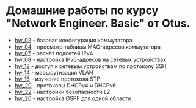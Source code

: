 # Домашние работы по курсу "Network Engineer. Basic" от Otus.

* [hw\_02](https://github.com/E-Mi-Zh/otus_neteng_basic/tree/master/hw02) -
  базовая конфигурация коммутатора
* [hw\_04](https://github.com/E-Mi-Zh/otus_neteng_basic/tree/master/hw04) -
  просмотр таблицы MAC-адресов коммутатора
* [hw\_07](https://github.com/E-Mi-Zh/otus_neteng_basic/tree/master/hw07) -
  расчёт подсетей IPv4
* [hw\_08](https://github.com/E-Mi-Zh/otus_neteng_basic/tree/master/hw08) -
  настройка IPv6-адресов на сетевых устройствах
* [hw\_12](https://github.com/E-Mi-Zh/otus_neteng_basic/tree/master/hw12) -
доступ к сетевым устройствам по протоколу SSH
* [hw\_14](https://github.com/E-Mi-Zh/otus_neteng_basic/tree/master/hw14) -
маршрутизация VLAN
* [hw\_16](https://github.com/E-Mi-Zh/otus_neteng_basic/tree/master/hw16) -
изучение протокола STP
* [hw\_20](https://github.com/E-Mi-Zh/otus_neteng_basic/tree/master/hw20) -
протоколы DHCPv4 и DHCPv6
* [hw\_22](https://github.com/E-Mi-Zh/otus_neteng_basic/tree/master/hw22) -
настройки безопасности L2
* [hw\_26](https://github.com/E-Mi-Zh/otus_neteng_basic/tree/master/hw26) -
настройка OSPF для одной области
